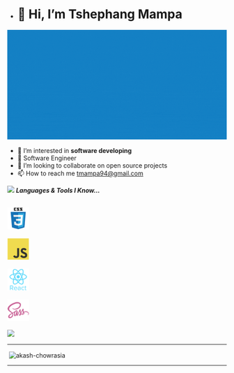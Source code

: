 - <h1>👋 Hi, I’m Tshephang Mampa</h1>
<img src="tshephang mampa.gif" >

- 👀 I’m interested in <b>software developing</b>
- 🌱 Software Engineer 
- 💞️ I’m looking to collaborate on open source projects
- 📫 How to reach me tmampa94@gmail.com

<img src="https://media.giphy.com/media/ObNTw8Uzwy6KQ/giphy.gif" width="30px">&nbsp;***Languages & Tools I Know...***
<p align="left">
  
  <code> <img height="50" src="https://raw.githubusercontent.com/devicons/devicon/master/icons/css3/css3-original-wordmark.svg"> </code>
  <code> <img height="50" src="https://raw.githubusercontent.com/devicons/devicon/master/icons/javascript/javascript-original.svg"> </code>
  <code> <img height="50" src="https://raw.githubusercontent.com/devicons/devicon/master/icons/react/react-original-wordmark.svg"> </code>
  <code> <img height="50" src="https://raw.githubusercontent.com/devicons/devicon/master/icons/sass/sass-original.svg"> </code>
  <code> <img height="50" src="  https://raw.githubusercontent.com/detain/svg-logos/780f25886640cef088af994181646db2f6b1a3f8/svg/selenium-logo.svg
"> </code>

<hr>

<p>&nbsp;<img align="center" src="https://github-readme-stats.vercel.app/api?username=tmampa&show_icons=true&locale=en" alt="akash-chowrasia" width="410" /></p>

<hr>

<!---
tmampa/tmampa is a ✨ special ✨ repository because its `README.md` (this file) appears on your GitHub profile.
You can click the Preview link to take a look at your changes.
--->
